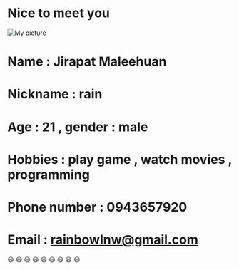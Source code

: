 # Nice to meet you
![My picture](https://scontent.fnak3-1.fna.fbcdn.net/v/t1.15752-9/240771061_378426807005711_443950374584750286_n.jpg?_nc_cat=100&ccb=1-5&_nc_sid=ae9488&_nc_ohc=IfoP49ZOpLkAX_YN2uj&_nc_ht=scontent.fnak3-1.fna&oh=4c7044f8b78f100f1d0f1c85c411df12&oe=614F8671)
# Name : Jirapat Maleehuan
# Nickname :  rain
# Age : 21 , gender : male
# Hobbies : play game , watch movies , programming
# Phone number : 0943657920
# Email : rainbowlnw@gmail.com
:smiley: :smiley: :smiley: :smiley: :smiley: :smiley: :smiley: :smiley: :smiley: